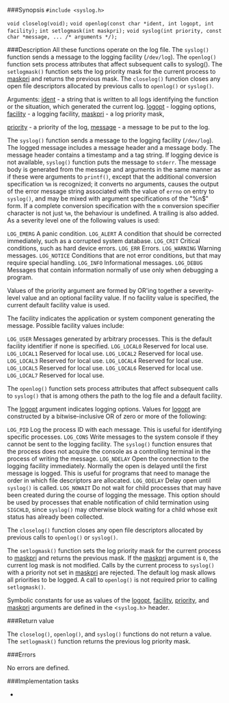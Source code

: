 ###Synopsis
`#include <syslog.h>`

`void closelog(void);`
`void openlog(const char *ident, int logopt, int facility);`
`int setlogmask(int maskpri);`
`void syslog(int priority, const char *message, ... /* arguments */);`

###Description
All these functions operate on the log file.
The `syslog()` function sends a message to the logging facility (`/dev/log`).
The `openlog()` function sets process attributes that affect subsequent calls to syslog(). 
The `setlogmask()` function sets the log priority mask for the current process to <u>maskpri</u> and returns the previous mask.
The `closelog()` function closes any open file descriptors allocated by previous calls to `openlog()` or `syslog()`.

Arguments:
<u>ident</u> - a string that is written to all logs identifying the function or the situation, which generated the current log.
<u>logopt</u> - logging options,
<u>facility</u> - a logging facility,
<u>maskpri</u> -  a log priority mask,

<u>priority</u> - a priority of the log,
<u>message</u> - a message to be put to the log.

The `syslog()` function sends a message to the logging facility (`/dev/log`). The logged message includes a message header and a message body. The message header contains a timestamp and a tag string. If logging device is not available, `syslog()` function puts the message to `stderr`.
The message body is generated from the message and arguments in the same manner as if these were arguments to `printf()`, except that the additional conversion specification `%m` is recognized; it converts no arguments, causes the output of the error message string associated with the value of `errno` on entry to `syslog()`, and may be mixed with argument specifications of the "%n$" form. If a complete conversion specification with the `m` conversion specifier character is not just `%m`, the behaviour is undefined. A trailing <newline> is also added.
As a severity level one of the following values is used:

`LOG_EMERG`     A panic condition.
`LOG_ALERT`     A condition that should be corrected immediately, such as a corrupted system database.
`LOG_CRIT`      Critical conditions, such as hard device errors.
`LOG_ERR`       Errors.
`LOG_WARNING`   Warning messages.
`LOG_NOTICE`    Conditions that are not error conditions, but that may require special handling.
`LOG_INFO`      Informational messages.
`LOG_DEBUG`     Messages that contain information normally of use only when debugging a program. 

Values of the priority argument are formed by OR'ing together a severity-level value and an optional facility value. If no facility value is specified, the current default facility value is used.

The facility indicates the application or system component generating the message. Possible facility values include:

`LOG_USER`      Messages generated by arbitrary processes. This is the default facility identifier if none is specified.
`LOG_LOCAL0`    Reserved for local use.
`LOG_LOCAL1`    Reserved for local use.
`LOG_LOCAL2`    Reserved for local use.
`LOG_LOCAL3`    Reserved for local use. 
`LOG_LOCAL4`    Reserved for local use.
`LOG_LOCAL5`    Reserved for local use.
`LOG_LOCAL6`    Reserved for local use.
`LOG_LOCAL7`    Reserved for local use. 

The `openlog()` function sets process attributes that affect subsequent calls to `syslog()` that is among others the path to the log file and a default facility. 

The <u>logopt</u> argument indicates logging options. Values for <u>logopt</u> are constructed by a bitwise-inclusive OR of zero or more of the following:

`LOG_PID`       Log the process ID with each message. This is useful for identifying specific processes.
`LOG_CONS`      Write messages to the system console if they cannot be sent to the logging facility. The `syslog()` function ensures that the process does not acquire the console as a controlling terminal in the process of writing the message.
`LOG_NDELAY`    Open the connection to the logging facility immediately. Normally the open is delayed until the first message is logged. This is useful for programs that need to manage the order in which file descriptors are allocated.
`LOG_ODELAY`    Delay open until `syslog()` is called.
`LOG_NOWAIT`    Do not wait for child processes that may have been created during the course of logging the message. This option should be used by processes that enable notification of child termination using `SIGCHLD`, since `syslog()` may otherwise block waiting for a child whose exit status has already been collected. 


The `closelog()` function closes any open file descriptors allocated by previous calls to `openlog()` or `syslog()`.

The `setlogmask()` function sets the log priority mask for the current process to <u>maskpri</u> and returns the previous mask. If the <u>maskpri</u> argument is `0`, the current log mask is not modified. Calls by the current process to `syslog()` with a priority not set in <u>maskpri</u> are rejected. The default log mask allows all priorities to be logged. A call to `openlog()` is not required prior to calling `setlogmask()`.

Symbolic constants for use as values of the <u>logopt</u>, <u>facility</u>, <u>priority</u>, and <u>maskpri</u> arguments are defined in the <`syslog.h`> header.


###Return value

The `closelog()`, `openlog()`, and `syslog()` functions do not return a value.
The `setlogmask()` function returns the previous log priority mask. 

###Errors

No errors are defined. 

###Implementation tasks

* 